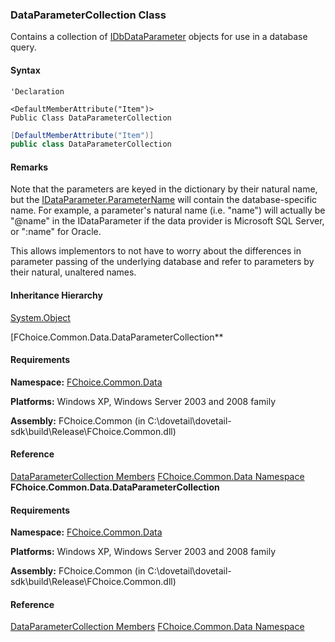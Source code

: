 ### DataParameterCollection Class

Contains a collection of [IDbDataParameter](ms-help://MS.NETFrameworkSDKv1.1/cpref/html/frlrfSystemDataIDbDataParameterClassTopic.htm) objects for use in a database query.

#### Syntax

```vbnet
'Declaration

<DefaultMemberAttribute("Item")>
Public Class DataParameterCollection
```

```csharp
[DefaultMemberAttribute("Item")]
public class DataParameterCollection
```

#### Remarks

Note that the parameters are keyed in the dictionary by their natural name, but the [IDataParameter.ParameterName](ms-help://MS.NETFrameworkSDKv1.1/cpref/html/frlrfsystemdataidataparameterclassparameternametopic.htm) will contain the database-specific name. For example, a parameter's natural name (i.e. "name") will actually be "@name" in the IDataParameter if the data provider is Microsoft SQL Server, or ":name" for Oracle.

This allows implementors to not have to worry about the differences in parameter passing of the underlying database and refer to parameters by their natural, unaltered names.

#### Inheritance Hierarchy

[System.Object](https://msdn.microsoft.com/en-us/library/e5kfa45b(v=vs.110).aspx)

[FChoice.Common.Data.DataParameterCollection**

#### Requirements

**Namespace:** [FChoice.Common.Data](FChoice.Common~FChoice.Common.Data_namespace.md)

**Platforms:** Windows XP, Windows Server 2003 and 2008 family

**Assembly:** FChoice.Common (in C:\\dovetail\\dovetail-sdk\\build\\Release\\FChoice.Common.dll)

#### Reference

[DataParameterCollection Members](FChoice.Common~FChoice.Common.Data.DataParameterCollection_members.md)
[FChoice.Common.Data Namespace](FChoice.Common~FChoice.Common.Data_namespace.md)
**FChoice.Common.Data.DataParameterCollection**

#### Requirements

**Namespace:** [FChoice.Common.Data](FChoice.Common~FChoice.Common.Data_namespace.md)

**Platforms:** Windows XP, Windows Server 2003 and 2008 family

**Assembly:** FChoice.Common (in C:\\dovetail\\dovetail-sdk\\build\\Release\\FChoice.Common.dll)

#### Reference

[DataParameterCollection Members](FChoice.Common~FChoice.Common.Data.DataParameterCollection_members.md)
[FChoice.Common.Data Namespace](FChoice.Common~FChoice.Common.Data_namespace.md)
